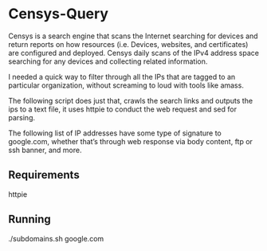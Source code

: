 # Censys-Query

Censys is a search engine that scans the Internet searching for devices and return reports on how resources (i.e. Devices, websites, and certificates) are configured and deployed. Censys daily scans of the IPv4 address space searching for any devices and collecting related information.

I needed a quick way to filter through all the IPs that are tagged to an particular organization, without screaming to loud with tools like amass.

The following script does just that, crawls the search links and outputs the ips to a text file, it uses httpie to conduct the web request and sed for parsing.

The following list of IP addresses have some type of signature to google.com, whether that’s through web response via body content, ftp or ssh banner, and more.

## Requirements
httpie

## Running
./subdomains.sh google.com
